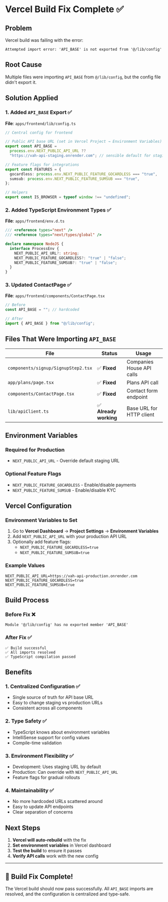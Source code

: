 # Vercel Build Fix Complete ✅

## Problem
Vercel build was failing with the error:
```
Attempted import error: 'API_BASE' is not exported from '@/lib/config'
```

## Root Cause
Multiple files were importing `API_BASE` from `@/lib/config`, but the config file didn't export it.

## Solution Applied

### 1. **Added `API_BASE` Export** ✅
**File**: `apps/frontend/lib/config.ts`

```typescript
// Central config for frontend

// Public API base URL (set in Vercel Project → Environment Variables)
export const API_BASE =
  process.env.NEXT_PUBLIC_API_URL ??
  "https://vah-api-staging.onrender.com"; // sensible default for staging

// Feature flags for integrations
export const FEATURES = {
  gocardless: process.env.NEXT_PUBLIC_FEATURE_GOCARDLESS === "true",
  sumsub: process.env.NEXT_PUBLIC_FEATURE_SUMSUB === "true",
};

// Helpers
export const IS_BROWSER = typeof window !== "undefined";
```

### 2. **Added TypeScript Environment Types** ✅
**File**: `apps/frontend/env.d.ts`

```typescript
/// <reference types="next" />
/// <reference types="next/types/global" />

declare namespace NodeJS {
  interface ProcessEnv {
    NEXT_PUBLIC_API_URL?: string;
    NEXT_PUBLIC_FEATURE_GOCARDLESS?: "true" | "false";
    NEXT_PUBLIC_FEATURE_SUMSUB?: "true" | "false";
  }
}
```

### 3. **Updated ContactPage** ✅
**File**: `apps/frontend/components/ContactPage.tsx`

```typescript
// Before
const API_BASE = ""; // hardcoded

// After
import { API_BASE } from "@/lib/config";
```

## Files That Were Importing `API_BASE`

| File | Status | Usage |
|------|--------|-------|
| `components/signup/SignupStep2.tsx` | ✅ **Fixed** | Companies House API calls |
| `app/plans/page.tsx` | ✅ **Fixed** | Plans API call |
| `components/ContactPage.tsx` | ✅ **Fixed** | Contact form endpoint |
| `lib/apiClient.ts` | ✅ **Already working** | Base URL for HTTP client |

## Environment Variables

### Required for Production
- `NEXT_PUBLIC_API_URL` - Override default staging URL

### Optional Feature Flags
- `NEXT_PUBLIC_FEATURE_GOCARDLESS` - Enable/disable payments
- `NEXT_PUBLIC_FEATURE_SUMSUB` - Enable/disable KYC

## Vercel Configuration

### Environment Variables to Set
1. Go to **Vercel Dashboard** → **Project Settings** → **Environment Variables**
2. Add `NEXT_PUBLIC_API_URL` with your production API URL
3. Optionally add feature flags:
   - `NEXT_PUBLIC_FEATURE_GOCARDLESS=true`
   - `NEXT_PUBLIC_FEATURE_SUMSUB=true`

### Example Values
```
NEXT_PUBLIC_API_URL=https://vah-api-production.onrender.com
NEXT_PUBLIC_FEATURE_GOCARDLESS=true
NEXT_PUBLIC_FEATURE_SUMSUB=true
```

## Build Process

### Before Fix ❌
```
Module '@/lib/config' has no exported member 'API_BASE'
```

### After Fix ✅
```
✅ Build successful
✅ All imports resolved
✅ TypeScript compilation passed
```

## Benefits

### 1. **Centralized Configuration** ✅
- Single source of truth for API base URL
- Easy to change staging vs production URLs
- Consistent across all components

### 2. **Type Safety** ✅
- TypeScript knows about environment variables
- IntelliSense support for config values
- Compile-time validation

### 3. **Environment Flexibility** ✅
- Development: Uses staging URL by default
- Production: Can override with `NEXT_PUBLIC_API_URL`
- Feature flags for gradual rollouts

### 4. **Maintainability** ✅
- No more hardcoded URLs scattered around
- Easy to update API endpoints
- Clear separation of concerns

## Next Steps

1. **Vercel will auto-rebuild** with the fix
2. **Set environment variables** in Vercel dashboard
3. **Test the build** to ensure it passes
4. **Verify API calls** work with the new config

---

## 🎉 **Build Fix Complete!**

The Vercel build should now pass successfully. All `API_BASE` imports are resolved, and the configuration is centralized and type-safe.
